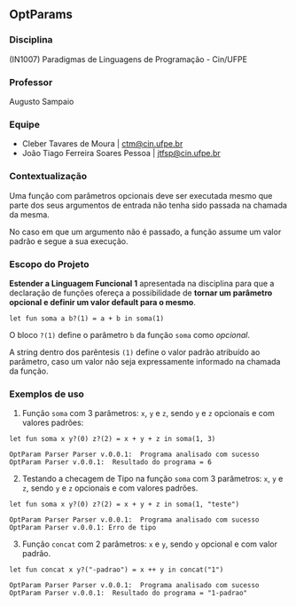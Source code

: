 ## OptParams

### Disciplina

(IN1007) Paradigmas de Linguagens de Programação - Cin/UFPE

### Professor

Augusto Sampaio

### Equipe

* Cleber Tavares de Moura | ctm@cin.ufpe.br
* João Tiago Ferreira Soares Pessoa | jtfsp@cin.ufpe.br

### Contextualização

Uma função com parâmetros opcionais deve ser executada mesmo que parte dos seus argumentos de entrada não tenha sido passada na chamada da mesma.

No caso em que um argumento não é passado, a função assume um valor padrão e segue a sua execução.

### Escopo do Projeto

**Estender a Linguagem Funcional 1** apresentada na disciplina para que a declaração de funções ofereça a possibilidade de **tornar um parâmetro opcional e definir um valor default para o mesmo**.

```
let fun soma a b?(1) = a + b in soma(1)
```

O bloco ``?(1)`` define o parâmetro ``b`` da função ``soma`` como <em>opcional</em>.

A string dentro dos parêntesis ``(1)`` define o valor padrão atribuído ao parâmetro, caso um valor não seja expressamente informado na chamada da função.

### Exemplos de uso

1. Função ``soma`` com 3 parâmetros: ``x``, ``y`` e ``z``, sendo ``y`` e ``z`` opcionais e com valores padrões: 

```
let fun soma x y?(0) z?(2) = x + y + z in soma(1, 3)

OptParam Parser Parser v.0.0.1:  Programa analisado com sucesso
OptParam Parser v.0.0.1:  Resultado do programa = 6
```

2. Testando a checagem de Tipo na função ``soma`` com 3 parâmetros: ``x``, ``y`` e ``z``, sendo ``y`` e ``z`` opcionais e com valores padrões. 

```
let fun soma x y?(0) z?(2) = x + y + z in soma(1, "teste")

OptParam Parser Parser v.0.0.1:  Programa analisado com sucesso
OptParam Parser v.0.0.1: Erro de tipo
```

3. Função ``concat`` com 2 parâmetros: ``x`` e ``y``, sendo ``y`` opcional e com valor padrão. 

```
let fun concat x y?("-padrao") = x ++ y in concat("1")

OptParam Parser Parser v.0.0.1:  Programa analisado com sucesso
OptParam Parser v.0.0.1:  Resultado do programa = "1-padrao"
```